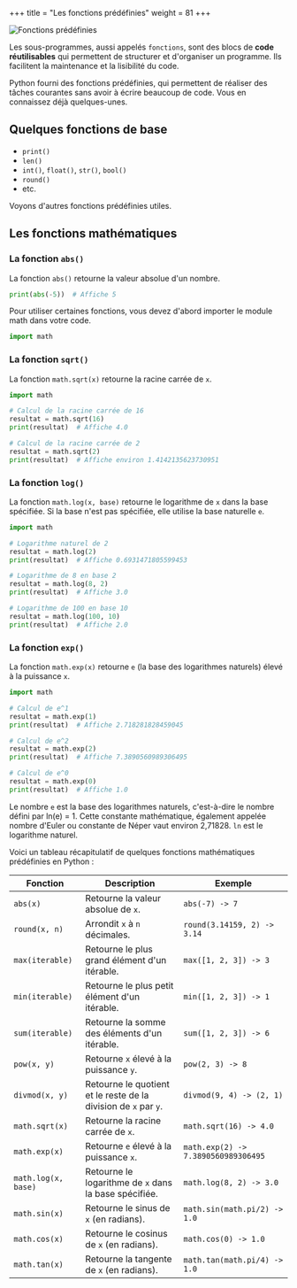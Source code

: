 +++
title = "Les fonctions prédéfinies"
weight = 81
+++

![Fonctions prédéfinies](../fn-predefinies.jpeg?width=25vw)

Les sous-programmes, aussi appelés `fonctions`, sont des blocs de **code réutilisables** qui permettent de structurer et d'organiser un programme. Ils facilitent la maintenance et la lisibilité du code. 

Python fourni des fonctions prédéfinies, qui permettent de réaliser des tâches courantes sans avoir à écrire beaucoup de code. Vous en connaissez déjà quelques-unes.

## Quelques fonctions de base

- `print()`
- `len()`
- `int()`, `float()`, `str()`, `bool()`
- `round()`
- etc.

Voyons d'autres fonctions prédéfinies utiles.

## Les fonctions mathématiques

### La fonction `abs()`

La fonction `abs()` retourne la valeur absolue d'un nombre.

```python
print(abs(-5))  # Affiche 5
```

Pour utiliser certaines fonctions, vous devez d'abord importer le module math dans votre code.

```python
import math
```

### La fonction `sqrt()`

La fonction `math.sqrt(x)` retourne la racine carrée de `x`.

```python
import math

# Calcul de la racine carrée de 16
resultat = math.sqrt(16)
print(resultat)  # Affiche 4.0

# Calcul de la racine carrée de 2
resultat = math.sqrt(2)
print(resultat)  # Affiche environ 1.4142135623730951
```

### La fonction `log()`

La fonction `math.log(x, base)` retourne le logarithme de `x` dans la base spécifiée. Si la base n'est pas spécifiée, elle utilise la base naturelle `e`.

```python
import math

# Logarithme naturel de 2
resultat = math.log(2)
print(resultat)  # Affiche 0.6931471805599453

# Logarithme de 8 en base 2
resultat = math.log(8, 2)
print(resultat)  # Affiche 3.0

# Logarithme de 100 en base 10
resultat = math.log(100, 10)
print(resultat)  # Affiche 2.0
```

### La fonction `exp()`

La fonction `math.exp(x)` retourne `e` (la base des logarithmes naturels) élevé à la puissance `x`.


```python
import math

# Calcul de e^1
resultat = math.exp(1)
print(resultat)  # Affiche 2.718281828459045

# Calcul de e^2
resultat = math.exp(2)
print(resultat)  # Affiche 7.3890560989306495

# Calcul de e^0
resultat = math.exp(0)
print(resultat)  # Affiche 1.0
```

Le nombre `e` est la base des logarithmes naturels, c'est-à-dire le nombre défini par ln(e) = 1. Cette constante mathématique, également appelée nombre d'Euler ou constante de Néper vaut environ 2,71828. `ln` est le logarithme naturel.

Voici un tableau récapitulatif de quelques fonctions mathématiques prédéfinies en Python :

| **Fonction** | **Description** | **Exemple** |
|--------------|-----------------|-------------|
| `abs(x)`     | Retourne la valeur absolue de `x`. | `abs(-7) -> 7` |
| `round(x, n)`| Arrondit `x` à `n` décimales. | `round(3.14159, 2) -> 3.14` |
| `max(iterable)` | Retourne le plus grand élément d'un itérable. | `max([1, 2, 3]) -> 3` |
| `min(iterable)` | Retourne le plus petit élément d'un itérable. | `min([1, 2, 3]) -> 1` |
| `sum(iterable)` | Retourne la somme des éléments d'un itérable. | `sum([1, 2, 3]) -> 6` |
| `pow(x, y)`  | Retourne `x` élevé à la puissance `y`. | `pow(2, 3) -> 8` |
| `divmod(x, y)` | Retourne le quotient et le reste de la division de `x` par `y`. | `divmod(9, 4) -> (2, 1)` |
| `math.sqrt(x)` | Retourne la racine carrée de `x`. | `math.sqrt(16) -> 4.0` |
| `math.exp(x)`  | Retourne `e` élevé à la puissance `x`. | `math.exp(2) -> 7.3890560989306495` |
| `math.log(x, base)` | Retourne le logarithme de `x` dans la base spécifiée. | `math.log(8, 2) -> 3.0` |
| `math.sin(x)` | Retourne le sinus de `x` (en radians). | `math.sin(math.pi/2) -> 1.0` |
| `math.cos(x)` | Retourne le cosinus de `x` (en radians). | `math.cos(0) -> 1.0` |
| `math.tan(x)` | Retourne la tangente de `x` (en radians). | `math.tan(math.pi/4) -> 1.0` |



